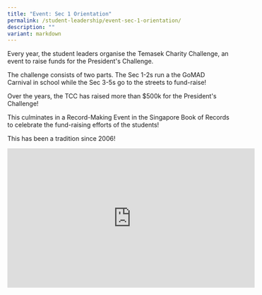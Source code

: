 ```yaml
---
title: "Event: Sec 1 Orientation"
permalink: /student-leadership/event-sec-1-orientation/
description: ""
variant: markdown
---
```

Every year, the student leaders organise the Temasek Charity Challenge, an event to raise funds for the President's Challenge.  

The challenge consists of two parts. The Sec 1-2s run a the GoMAD Carnival in school while the Sec 3-5s go to the streets to fund-raise!

Over the years, the TCC has raised more than $500k for the President's Challenge!

This culminates in a Record-Making Event in the Singapore Book of Records to celebrate the fund-raising efforts of the students!  

This has been a tradition since 2006!

<iframe allowfullscreen="" allow="accelerometer; autoplay; clipboard-write; encrypted-media; gyroscope; picture-in-picture; web-share" frameborder="0" title="YouTube video player" src="https://www.youtube.com/embed/Bd_wG6tjXHM?si=N0GNb3CkNFuKHXD1" height="315" width="560"></iframe>